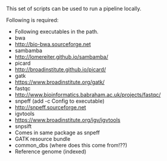 This set of scripts can be used to run a pipeline locally.

Following is required:
 - Following executables in the path.
  - bwa
   - http://bio-bwa.sourceforge.net
  - sambamba
   - http://lomereiter.github.io/sambamba/
  - picard
   - http://broadinstitute.github.io/picard/
  - gatk
   - https://www.broadinstitute.org/gatk/
  - fastqc
   - http://www.bioinformatics.babraham.ac.uk/projects/fastqc/
  - snpeff (add -c Config to executable)
   - http://snpeff.sourceforge.net
  - igvtools
   - https://www.broadinstitute.org/igv/igvtools
  - snpsift
   - Comes in same package as snpeff
 - GATK resource bundle
 - common_dbs (where does this come from!??)
 - Reference genome (indexed)